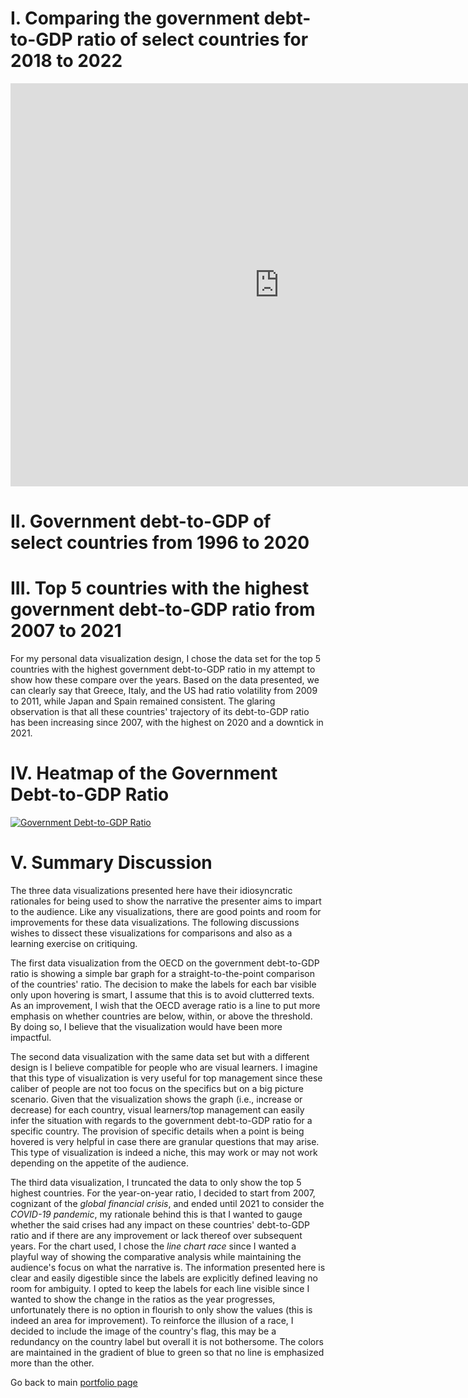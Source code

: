 # I. Comparing the government debt-to-GDP ratio of select countries for 2018 to 2022

<iframe src="https://data.oecd.org/chart/7b5y" width="860" height="645" style="border: 0" mozallowfullscreen="true" webkitallowfullscreen="true" allowfullscreen="true"><a href="https://data.oecd.org/chart/7b5y" target="_blank">OECD Chart: General government debt, Total, % of GDP, Annual, 2022</a></iframe>

# II. Government debt-to-GDP of select countries from 1996 to 2020
<div class="flourish-embed flourish-chart" data-src="visualisation/14953142"><script src="https://public.flourish.studio/resources/embed.js"></script></div>

# III. Top 5 countries with the highest government debt-to-GDP ratio from 2007 to 2021
<div class="flourish-embed flourish-chart" data-src="visualisation/14953663"><script src="https://public.flourish.studio/resources/embed.js"></script></div>

For my personal data visualization design, I chose the data set for the top 5 countries with the highest government debt-to-GDP ratio in my attempt to show how these compare over the years. Based on the data presented, we can clearly say that Greece, Italy, and the US had ratio volatility from 2009 to 2011, while Japan and Spain remained consistent. The glaring observation is that all these countries' trajectory of its debt-to-GDP ratio has been increasing since 2007, with the highest on 2020 and a downtick in 2021.

# IV. Heatmap of the Government Debt-to-GDP Ratio
<div class='tableauPlaceholder' id='viz1694547998050' style='position: relative'><noscript><a href='#'><img alt='Government Debt-to-GDP Ratio ' src='https:&#47;&#47;public.tableau.com&#47;static&#47;images&#47;Ta&#47;Tableau_GovtDebt&#47;Sheet1&#47;1_rss.png' style='border: none' /></a></noscript><object class='tableauViz'  style='display:none;'><param name='host_url' value='https%3A%2F%2Fpublic.tableau.com%2F' /> <param name='embed_code_version' value='3' /> <param name='site_root' value='' /><param name='name' value='Tableau_GovtDebt&#47;Sheet1' /><param name='tabs' value='no' /><param name='toolbar' value='yes' /><param name='static_image' value='https:&#47;&#47;public.tableau.com&#47;static&#47;images&#47;Ta&#47;Tableau_GovtDebt&#47;Sheet1&#47;1.png' /> <param name='animate_transition' value='yes' /><param name='display_static_image' value='yes' /><param name='display_spinner' value='yes' /><param name='display_overlay' value='yes' /><param name='display_count' value='yes' /><param name='language' value='en-US' /><param name='filter' value='publish=yes' /></object></div>                <script type='text/javascript'>                    var divElement = document.getElementById('viz1694547998050');                    var vizElement = divElement.getElementsByTagName('object')[0];                    vizElement.style.width='100%';vizElement.style.height=(divElement.offsetWidth*0.75)+'px';                    var scriptElement = document.createElement('script');                    scriptElement.src = 'https://public.tableau.com/javascripts/api/viz_v1.js';                    vizElement.parentNode.insertBefore(scriptElement, vizElement);                </script>


# V. Summary Discussion
The three data visualizations presented here have their idiosyncratic rationales for being used to show the narrative the presenter aims to impart to the audience. Like any visualizations, there are good points and room for improvements for these data visualizations. The following discussions wishes to dissect these visualizations for comparisons and also as a learning exercise on critiquing.

The first data visualization from the OECD on the government debt-to-GDP ratio is showing a simple bar graph for a straight-to-the-point comparison of the countries' ratio. The decision to make the labels for each bar visible only upon hovering is smart, I assume that this is to avoid clutterred texts. As an improvement, I wish that the OECD average ratio is a line to put more emphasis on whether countries are below, within, or above the threshold. By doing so, I believe that the visualization would have been more impactful.

The second data visualization with the same data set but with a different design is I believe compatible for people who are visual learners. I imagine that this type of visualization is very useful for top management since these caliber of people are not too focus on the specifics but on a big picture scenario. Given that the visualization shows the graph (i.e., increase or decrease) for each country, visual learners/top management can easily infer the situation with regards to the government debt-to-GDP ratio for a specific country. The provision of specific details when a point is being hovered is very helpful in case there are granular questions that may arise. This type of visualization is indeed a niche, this may work or may not work depending on the appetite of the audience.

The third data visualization, I truncated the data to only show the top 5 highest countries. For the year-on-year ratio, I decided to start from 2007, cognizant of the *global financial crisis*, and ended until 2021 to consider the *COVID-19 pandemic*, my rationale behind this is that I wanted to gauge whether the said crises had any impact on these countries' debt-to-GDP ratio and if there are any improvement or lack thereof over subsequent years. For the chart used, I chose the *line chart race* since I wanted a playful way of showing the comparative analysis while maintaining the audience's focus on what the narrative is. The information presented here is clear and easily digestible since the labels are explicitly defined leaving no room for ambiguity. I opted to keep the labels for each line visible since I wanted to show the change in the ratios as the year progresses, unfortunately there is no option in flourish to only show the values (this is indeed an area for improvement). To reinforce the illusion of a race, I decided to include the image of the country's flag, this may be a redundancy on the country label but overall it is not bothersome. The colors are maintained in the gradient of blue to green so that no line is emphasized more than the other.

Go back to main [portfolio page](README.md)
